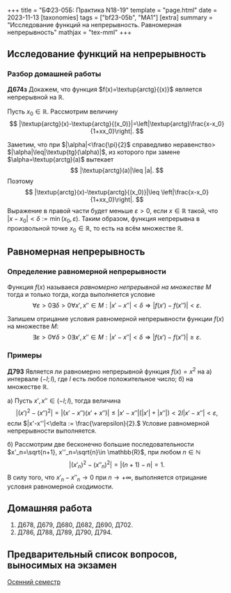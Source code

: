 +++
title = "БФ23-05Б: Практика N18-19"
template = "page.html"
date = 2023-11-13
[taxonomies]
tags = ["bf23-05b", "MA1"]
[extra]
summary = "Исследование функций на непрерывность. Равномерная непрерывность"
mathjax = "tex-mml"
+++

<!-- more -->

## Исследование функций на непрерывность

### Разбор домашней работы

**Д674з** Докажем, что функция $f(x)=\textup{arctg}{(x)}$ является непрерывной на $\mathbb{R}$.

Пусть $x_0\in \mathbb{R}$. Рассмотрим величину
$$
    |\textup{arctg}(x)-\textup{arctg}{(x_0)}|=\left|\textup{arctg}\frac{x-x_0}{1+xx_0}\right|.
$$

Заметим, что при $|\alpha|<\frac{\pi}{2}$ справедливо неравенство> $|\alpha|\leq|\textup{tg}(\alpha)|$, из
которого при замене $\alpha=\textup{arctg}(a)$ вытекает
$$
    |\textup{arctg}(a)|\leq |a|.
$$
Поэтому 
$$
    |\textup{arctg}(x)-\textup{arctg}{(x_0)}|\leq \left|\frac{x-x_0}{1+xx_0}\right|.
$$
Выражение в правой части будет меньше $\varepsilon >0$, если $x\in \mathbb{R}$ такой,
что $|x-x_0|<\delta:=\min(x_0, \varepsilon)$. Таким образом, функция непрерывна в произвольной точке
$x_0\in\mathbb{R}$, то есть на всём множестве $\mathbb{R}$.

## Равномерная непрерывность

### Определение равномерной непрерывности

Функция $f(x)$ называеся *равномерно* *непрерывной* *на множестве* $M$ тогда и только тогда, когда выполняется 
условие
$$
 \forall \varepsilon >0 \exists \delta>0 \forall x', x''\in M: |x'-x''|<\delta \Rightarrow |f(x')-f(x'')|<\varepsilon.
$$

Запишем отрицание условия равномерной непрерывности функции $f(x)$ на множестве $M$:
$$
 \exists \varepsilon >0 \forall \delta>0 \exists x', x''\in M: |x'-x''|<\delta \Rightarrow |f(x')-f(x'')|\geq \varepsilon.
$$


### Примеры

**Д793** Является ли равномерно непрерывной функция $f(x)=x^2$ на а) интервале $(-l;l)$, где $l$ есть
любое положительное число; б) на множестве $\mathbb{R}$.

а) Пусть $x',x'' \in (-l;l)$, тогда величина 
$$
    |(x')^2-(x'')^2|=|(x'-x'')(x'+x'')|\leq |x'-x''|(|x'|+|x''|)< 2l |x'-x''|< \varepsilon,
$$
если $|x'-x''|<\delta := \frac{\varepsilon}{2}.$ Условие равномерной непрерывности выполняется.

б) Рассмотрим две бесконечно большие последовательности $x'_n=\sqrt{n+1}, x''_n=\sqrt{n}\in \mathbb{R}$, при любом $n\in \mathbb{N}$
$$
    |(x'_n)^2-(x''_n)^2|=|(n+1)-n|=1.
$$
В силу того, что $x'_n - x''_n \to 0$ при $n\to +\infty$, выполняется отрицание условия равномерной сходимости.


## Домашняя работа

1. Д678, Д679, Д680, Д682, Д690, Д702.
2. Д786, Д788, Д789, Д790, Д794.


## Предварительный список вопросов, выносимых на экзамен

[Осенний семестр](\questions_I.pdf)